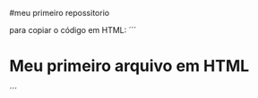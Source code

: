 #meu primeiro repossitorio

para copiar o código em HTML:
´´´
<html>
  <h1>Meu primeiro arquivo em HTML</h1>
  </html>
´´´
